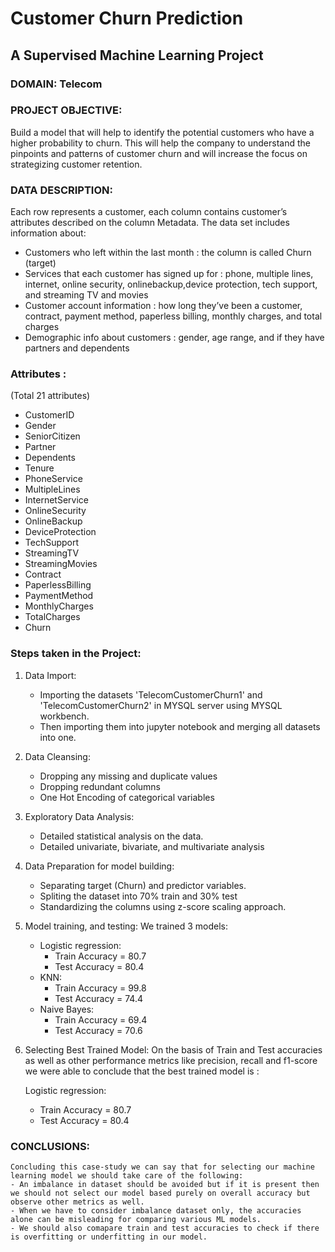 # Customer Churn Prediction 
## A Supervised Machine Learning Project

### DOMAIN: Telecom

### PROJECT OBJECTIVE: 
Build a model that will help to identify the potential customers who have a higher probability to churn. This will help the company to understand the pinpoints and patterns of customer churn and will increase the focus on strategizing customer retention.

### DATA DESCRIPTION: 
Each row represents a customer, each column contains customer’s attributes described on the column Metadata. 
The data set includes information about:
- Customers who left within the last month : the column is called Churn (target)
- Services that each customer has signed up for : phone, multiple lines, internet, online security, onlinebackup,device protection, tech support, and streaming TV and movies
- Customer account information : how long they’ve been a customer, contract, payment method, paperless billing, monthly charges, and total charges
- Demographic info about customers : gender, age range, and if they have partners and dependents

### Attributes :
(Total 21 attributes)

- CustomerID	
- Gender	
- SeniorCitizen	
- Partner	
- Dependents	
- Tenure	
- PhoneService	
- MultipleLines	
- InternetService	
- OnlineSecurity	
- OnlineBackup	
- DeviceProtection	
- TechSupport	
- StreamingTV	
- StreamingMovies	
- Contract	
- PaperlessBilling	
- PaymentMethod	
- MonthlyCharges	
- TotalCharges	
- Churn

### Steps taken in the Project:
1. Data Import:
   - Importing the datasets 'TelecomCustomerChurn1' and 'TelecomCustomerChurn2' in MYSQL server using MYSQL workbench.
   - Then importing them into jupyter notebook and merging all datasets into one.
2. Data Cleansing:
   - Dropping any missing and duplicate values
   - Dropping redundant columns
   - One Hot Encoding of categorical variables
3. Exploratory Data Analysis:
   - Detailed statistical analysis on the data.
   - Detailed univariate, bivariate, and multivariate analysis
4. Data Preparation for model building: 
   - Separating target (Churn) and predictor variables.
   - Spliting the dataset into 70% train and 30% test
   - Standardizing the columns using z-score scaling approach.
5. Model training, and testing:
   We trained 3 models:
   - Logistic regression:
     - Train Accuracy = 80.7
     - Test Accuracy = 80.4
   - KNN:
     - Train Accuracy = 99.8
     - Test Accuracy = 74.4
   - Naive Bayes:
     - Train Accuracy = 69.4
     - Test Accuracy = 70.6
 6. Selecting Best Trained Model:
    On the basis of Train and Test accuracies as well as other performance metrics like precision, recall and f1-score we were able to conclude that the best trained       model is :
    
    Logistic regression:
     - Train Accuracy = 80.7
     - Test Accuracy = 80.4

### CONCLUSIONS:
    Concluding this case-study we can say that for selecting our machine learning model we should take care of the following:
    - An imbalance in dataset should be avoided but if it is present then we should not select our model based purely on overall accuracy but observe other metrics as well.
    - When we have to consider imbalance dataset only, the accuracies alone can be misleading for comparing various ML models.
    - We should also comapare train and test accuracies to check if there is overfitting or underfitting in our model.
